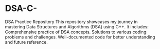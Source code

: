 # DSA-C-
 DSA Practice Repository  This repository showcases my journey in mastering Data Structures and Algorithms (DSA) using C++. It includes:  Comprehensive practice of DSA concepts. Solutions to various coding problems and challenges. Well-documented code for better understanding and future reference.
